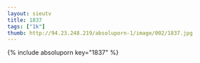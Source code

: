 ```yaml
--- 
layout: sieutv
title: 1837
tags: ["1k"]
thumb: http://94.23.248.219/absoluporn-1/image/002/1837.jpg
---
```

{% include absoluporn key="1837" %} 
